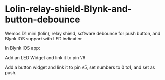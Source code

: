 # Lolin-relay-shield-Blynk-and-button-debounce
Wemos D1 mini (lolin), relay shield, software debounce for push button, and Blynk iOS support with LED indication


In Blynk iOS app:

Add an LED Widget and link it to pin V6

Add a button widget and link it to pin V5, set numbers to 0 to1, and set as push. 

